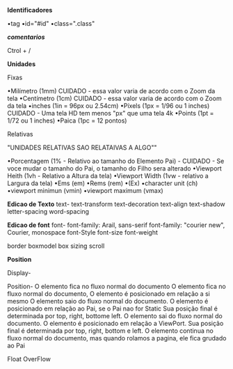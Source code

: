
________Identificadores________

•tag
•id="#id"
•class=".class"

___comentarios___

Ctrol + /

________Unidades________

Fixas

•Milímetro (1mm) CUIDADO - essa valor varia de acordo com o Zoom da tela
•Centímetro (1cm) CUIDADO - essa valor varia de acordo com o Zoom da tela
•inches (1in = 96px ou 2.54cm)
•Píxels (1px = 1/96 ou 1 inches) CUIDADO - Uma tela HD tem menos "px" que uma tela 4k
•Points (1pt = 1/72 ou 1 inches)
•Paica (1pc = 12 pontos)

Relativas

"UNIDADES RELATIVAS SAO RELATAIVAS A ALGO""

•Porcentagem (1% - Relativo ao tamanho do Elemento Pai) - CUIDADO - Se voce mudar o tamanho do Pai, o tamanho do Filho sera alterado
•Viewport Heith (1vh - Relativo a Altura da tela)
•Viewport Width (1vw - relativo a Largura da tela)
•Ems (em)
•Rems (rem)
•(Ex)
•character unit (ch)
•viewport minimun (vmin)
•viewport maximum (vmax)

________Edicao de Texto________
text-
text-transform
text-decoration
text-align
text-shadow
letter-spacing
word-spacing

________Edicao de font________
font-
font-family: Arail, sans-serif
font-family: "courier new", Courier, monospace
font-Style
font-size
font-weight

border
boxmodel
box sizing
scroll

________Position________

Display-
<inline>
<block>
<inline-block>

Position-
<static>
O elemento fica no fluxo normal do documento
<relative>
O elemento fica no fluxo normal do documento, O elemento é posicionado em relação a si mesmo
<absolute>
O elemento saio do fluxo normal do documento. O elemento é posicionado em relação ao Pai, se o Pai nao for Static
Sua posição final é determinada por top, right, bottome left.
<fixed>
O elemento sai do fluxo normal do documento. O elemento é posicionado em relação a ViewPort.
Sua posição final é determinada por top, right, bottom e left.
<sticky>
O elemento continua no fluxo normal do documento, mas quando rolamos a pagina, ele fica grudado ao Pai

Float
OverFlow




